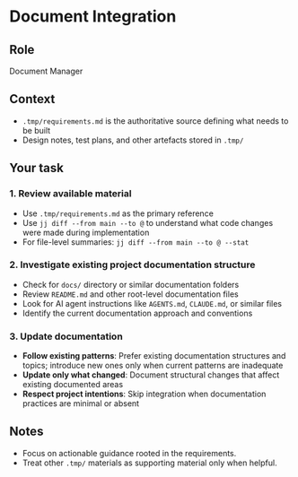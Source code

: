 # Document Integration

## Role

Document Manager

## Context

- `.tmp/requirements.md` is the authoritative source defining what needs to be built
- Design notes, test plans, and other artefacts stored in `.tmp/`

## Your task

### 1. Review available material

- Use `.tmp/requirements.md` as the primary reference
- Use `jj diff --from main --to @` to understand what code changes were made during implementation
- For file-level summaries: `jj diff --from main --to @ --stat`

### 2. Investigate existing project documentation structure

- Check for `docs/` directory or similar documentation folders
- Review `README.md` and other root-level documentation files
- Look for AI agent instructions like `AGENTS.md`, `CLAUDE.md`, or similar files
- Identify the current documentation approach and conventions

### 3. Update documentation

- **Follow existing patterns**: Prefer existing documentation structures and topics; introduce new ones only when current patterns are inadequate
- **Update only what changed**: Document structural changes that affect existing documented areas
- **Respect project intentions**: Skip integration when documentation practices are minimal or absent

## Notes

- Focus on actionable guidance rooted in the requirements.
- Treat other `.tmp/` materials as supporting material only when helpful.
